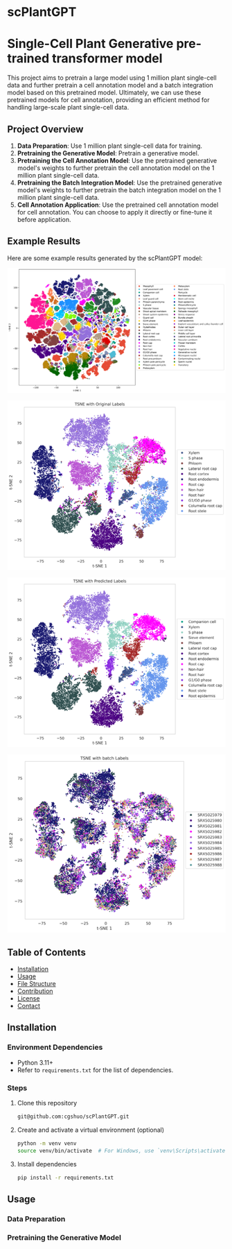 <!--
 * @Author: cgshuo cgshuo@163.com
 * @Date: 2024-05-29 13:47:31
 * @LastEditors: cgshuo cgshuo@163.com
 * @LastEditTime: 2024-05-29 14:00:25
 * @FilePath: \undefinedd:\OneDrive\code\NJU\scPlantGPT\README.md
 * @Description: 这是默认设置,请设置`customMade`, 打开koroFileHeader查看配置 进行设置: https://github.com/OBKoro1/koro1FileHeader/wiki/%E9%85%8D%E7%BD%AE
-->
# scPlantGPT

# Single-Cell Plant Generative pre-trained transformer model

This project aims to pretrain a large model using 1 million plant single-cell data and further pretrain a cell annotation model and a batch integration model based on this pretrained model. Ultimately, we can use these pretrained models for cell annotation, providing an efficient method for handling large-scale plant single-cell data.

## Project Overview

1. **Data Preparation**: Use 1 million plant single-cell data for training.
2. **Pretraining the Generative Model**: Pretrain a generative model.
3. **Pretraining the Cell Annotation Model**: Use the pretrained generative model's weights to further pretrain the cell annotation model on the 1 million plant single-cell data.
4. **Pretraining the Batch Integration Model**: Use the pretrained generative model's weights to further pretrain the batch integration model on the 1 million plant single-cell data.
5. **Cell Annotation Application**: Use the pretrained cell annotation model for cell annotation. You can choose to apply it directly or fine-tune it before application.

## Example Results

Here are some example results generated by the scPlantGPT model:

![Example Result 1](images/tsne_cell_embedding.png)


![Example Result 2](images/annotation.png)

![Example Result 3](images/prediction.png)

![Example Result 4](images/integration.png)

## Table of Contents

- [Installation](#installation)
- [Usage](#usage)
- [File Structure](#file-structure)
- [Contribution](#contribution)
- [License](#license)
- [Contact](#contact)

## Installation

### Environment Dependencies

- Python 3.11+
- Refer to `requirements.txt` for the list of dependencies.

### Steps

1. Clone this repository
    ```bash
    git@github.com:cgshuo/scPlantGPT.git
    ```

2. Create and activate a virtual environment (optional)
    ```bash
    python -m venv venv
    source venv/bin/activate  # For Windows, use `venv\Scripts\activate`
    ```

3. Install dependencies
    ```bash
    pip install -r requirements.txt
    ```

## Usage

### Data Preparation

### Pretraining the Generative Model
